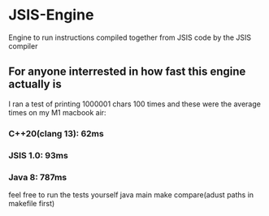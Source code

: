# JSIS-Engine
Engine to run instructions compiled together from JSIS code by the JSIS compiler

## For anyone interrested in how fast this engine actually is
I ran a test of printing 1000001 chars 100 times and these were the average times on my M1 macbook air:
  ### C++20(clang 13):  62ms
  ### JSIS 1.0:         93ms
  ### Java 8:           787ms
feel free to run the tests yourself
  java main
  make compare(adust paths in makefile first)
